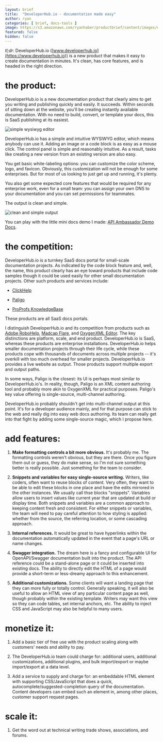 ```yaml
---
layout: brief
title:  "DeveloperHub.io - documentation made easy"
author: ryan
categories: [ brief, docs-tools ]
image: https://s3.amazonaws.com/ryanhaber/productbrief/content/images/developerhub-output.png
featured: false
hidden: false
---
```


*tl;dr*: DeveloperHub.io ([www.developerhub.io](https://www.developerhub.io)) is a new product that makes it easy to create documentation in minutes. It's clean, has core features, and is headed in the right direction.

# the product:

DeveloperHub.io is a new documentation product that clearly aims to get you writing and publishing quickly and easily. It succeeds. Within seconds of sitting down at the website, you'll be creating instantly available documentation. With no need to build, convert, or template your docs, this is SaaS publishing at its easiest.

![simple wysiwyg editor](https://s3.amazonaws.com/ryanhaber/productbrief/content/images/developerhub-wysiwyg.png)

DeveloperHub.io has a simple and intuitive WYSIWYG editor, which means anybody can use it. Adding an image or a code block is as easy as a mouse click. The control panel is simple and reasonably intuitive. As a result, tasks like creating a new version from an existing version are also easy.

You get basic white-labeling options: you can customize the color scheme, logo, and favicon. Obviously, this customization will not be enough for some enterprises. But for most of us looking to just get up and running, it's plenty.

You also get some expected core features that would be required for any enterprise work, even for a small team: you can assign your own DNS to your documentation and you can set permissions for teammates.

The output is clean and simple.

![clean and simple output](https://s3.amazonaws.com/ryanhaber/productbrief/content/images/developerhub-output-page.png)

You can play with the little mini docs demo I made: [API Ambassador Demo Docs](https://api-ambassador.developerhub.io/v1.1/api-ambassador/getting-started).

# the competition:

DeveloperHub.io is a turnkey SaaS docs portal for small-scale documentation projects. As indicated by the code block feature and, well, the name, this product clearly has an eye toward products that include code samples though it could be used easily for other small documentation projects. Other such products and services include:

* [ClickHelp](https://clickhelp.com/)

* [Paligo](https://paligo.net/)

* [ProProfs KnowledgeBase](https://www.proprofs.com/knowledgebase/)

These products are all SaaS docs portals.

I distinguish DeveloperHub.io and its competition from products such as [Adobe RoboHelp](https://www.adobe.com/products/robohelp.html), [Madcap Flare](https://www.madcapsoftware.com/products/flare/), and [OxygenXML Editor](https://www.oxygenxml.com/doc/versions/20.1/ug-editor/). The key distinctions are platform, scale, and end product. DeveloperHub.io is SaaS, whereas these products are enterprise installations. DeveloperHub.io helps smaller documentation projects through their life cycle, while these products cope with thousands of documents across multiple projects -- it's overkill with too much overhead for smaller projects. DeveloperHub.io provides a live website as output. Those products support multiple export and output paths.

In some ways, Paligo is the closest: its UI is perhaps most similar to DeveloperHub.io's. In reality, though, Paligo is an XML content authoring tool and probably more akin to OxygenXML for practical purposes. Paligo's key value offering is single-source, multi-channel authoring.

DeveloperHub.io probably shouldn't get into multi-channel output at this point. It's for a developer audience mainly, and for that purpose can stick to the web and really dig into easy web docs authoring. Its team can really get into that fight by adding some single-source magic, which I propose here. 

# add features:

1. **Make formatting controls a bit more obvious.** It's probably me. The formatting controls weren't obvious, but they are there. Once you figure them out or guess, they do make sense, so I'm not sure something better is really possible. Just something for the team to consider.

1. **Snippets and variables for easy single-source writing.** Writers, like coders, often want to reuse blocks of content. Very often, they want to be able to edit these blocks in one place and have the edits mirrored in the other instances. We usually call thse blocks "snippets". Variables allow users to insert values like current year that are updated at build or display time. Both snippets and variables are a common approach to keeping content fresh and consistent. For either snippets or variables, the team will need to pay careful attention to how styling is applied: whether from the source, the referring location, or some cascading approach. 

1. **Internal references.** It would be great to have hyperlinks within the documentation automatically updated in the event that a page's URL or name changes.

1. **Swagger integration.** The dream here is a fancy and configurable UI for OpenAPI/Swagger documentation built into the product. The API reference could be a stand-alone page or it could be inserted into existing docs. The ability to directly edit the HTML of a page would provide a short-term or less-dreamy approach to this enhancement.

1. **Additional customizations.** Some clients will want a landing page that they can more fully or totally control. Generally speaking, it will also be useful to allow an HTML view of any particular content page as well, though probably within the existing template. Writers may want this view so they can code tables, set internal anchors, etc. The ability to inject CSS and JavaScript may also be helpful to many users.

# monetize it:

1. Add a basic tier of free use with the product scaling along with customers' needs and ability to pay.

1. The DeveloperHub.io team could charge for: additional users, additional customizations, additional plugins, and bulk import/export or maybe import/export at a data level.

1. Add a service to supply and charge for: an embeddable HTML element with supporting CSS/JavaScript that does a quick, autocomplete/suggested-completion query of the documentation. Content developers can embed such an element in, among other places, customer support request pages.

# scale it:

1. Get the word out at technical writing trade shows, associations, and forums.
